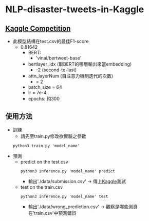# NLP-disaster-tweets-in-Kaggle
## [Kaggle Competition](https://www.kaggle.com/c/nlp-getting-started)
* 此模型結構在test.csv的最佳F1-score
    * 0.81642
        * BERT: 
            * 'vinai/bertweet-base'
        * bertlayer_idx (取BERT的哪層輸出來當embedding)
            * -2 (second-to-last)
        * attn_layerNum (自注意力機制迭代的次數)
            * = 2
        * batch_size = 64
        * lr = 7e-4
        * epochs: 約300
## 使用方法
* 訓練
    * 請先至train.py修改欲實驗之參數
    ```shell=
    python3 train.py 'model_name' 
    ```
* 預測
    * predict on the test.csv
        ```shell=
        python3 inference.py 'model_name' predict
        ```
        * 輸出'./data/submission.csv' -> 傳上[Kaggle](https://www.kaggle.com/c/nlp-getting-started)測試
    * test on the train.csv
        ```shell=
        python3 inference.py 'model_name' test
        ```
        * 輸出'./data/wrong_prediction.csv' -> 觀察是哪些測資在'train.csv'中預測錯誤